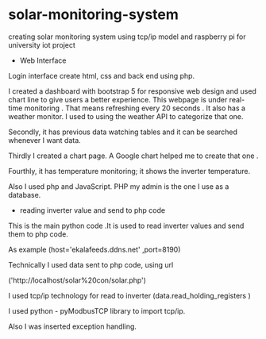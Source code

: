 # solar-monitoring-system
 creating solar monitoring system using tcp/ip model and raspberry pi  for university iot project
 
* Web Interface

Login interface create html, css and back end using php.

I created a dashboard with bootstrap 5 for responsive web design and used chart line to give users a better experience. This webpage is under real-time monitoring . That means refreshing every 20 seconds . It also has a weather monitor. I  used to using the weather API to categorize that one.

Secondly, it has previous data watching tables and it can be searched whenever I want data.

Thirdly I created a chart page. A Google chart helped me to create that one .

Fourthly, it has temperature monitoring; it shows the inverter temperature.

Also I used php  and JavaScript.
PHP my admin is the one I use as a database.


* reading inverter value and send to php code

This is the main python code .It is used to read inverter values and send them to php code.

As example (host='ekalafeeds.ddns.net' ,port=8190)



Technically I used data sent to php code, using url

('http://localhost/solar%20con/solar.php')



I used tcp/ip technology for read to inverter (data.read_holding_registers )

I used python - pyModbusTCP library to import tcp/ip.



Also I was inserted exception handling.
